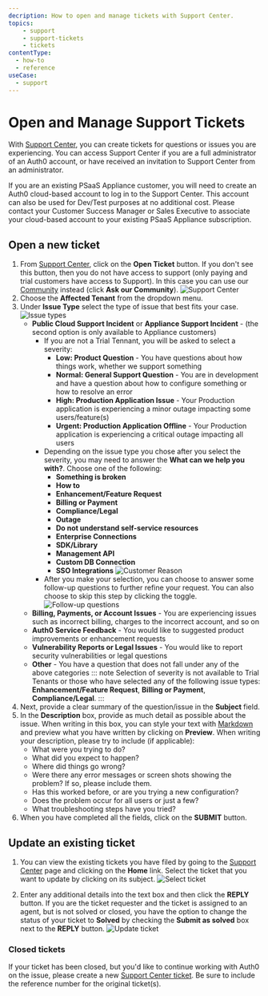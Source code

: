 ```yaml
---
decription: How to open and manage tickets with Support Center.
topics:
    - support
    - support-tickets
    - tickets
contentType:
  - how-to
  - reference
useCase:
  - support
---
```


# Open and Manage Support Tickets

With [Support Center](${env.DOMAIN_URL_SUPPORT}), you can create tickets for questions or issues you are experiencing. You can access Support Center if you are a full administrator of an Auth0 account, or have received an invitation to Support Center from an administrator. 

If you are an existing PSaaS Appliance customer, you will need to create an Auth0 cloud-based account to log in to the Support Center. This account can also be used for Dev/Test purposes at no additional cost. Please contact your Customer Success Manager or Sales Executive to associate your cloud-based account to your existing PSaaS Appliance subscription.

## Open a new ticket

1. From [Support Center](${env.DOMAIN_URL_SUPPORT}), click on the **Open Ticket** button. If you don't see this button, then you do not have access to support (only paying and trial customers have access to Support). In this case you can use our [Community](https://community.auth0.com/) instead (click **Ask our Community**).
![Support Center](/media/articles/support/open-ticket.png)
1. Choose the **Affected Tenant** from the dropdown menu.
1. Under **Issue Type** select the type of issue that best fits your case.
![Issue types](/media/articles/support/issue-types.png)
    * **Public Cloud Support Incident** or **Appliance Support Incident** - (the second option is only available to Appliance customers)
        * If you are not a Trial Tennant, you will be asked to select a severity:
            *  **Low: Product Question** - You have questions about how things work, whether we support something
            * **Normal: General Support Question** - You are in development and have a question about how to configure something or how to resolve an error
            * **High: Production Application Issue** - Your Production application is experiencing a minor outage impacting some users/feature(s)
            * **Urgent: Production Application Offline** - Your Production application is experiencing a critical outage impacting all users
        *  Depending on the issue type you chose after you select the severity, you may need to answer the **What can we help you with?**. Choose one of the following:
            * **Something is broken**
            * **How to** 
            * **Enhancement/Feature Request**
            * **Billing or Payment**
            * **Compliance/Legal**
            * **Outage**
            * **Do not understand self-service resources**
            * **Enterprise Connections**
            * **SDK/Library**
            * **Management API**
            * **Custom DB Connection**
            * **SSO Integrations**
![Customer Reason](/media/articles/support/customer-reason.png)
        * After you make your selection, you can choose to answer some follow-up questions to further refine your request. You can also choose to skip this step by clicking the toggle. 
![Follow-up questions](/media/articles/support/follow-up.png)
    * **Billing, Payments, or Account Issues** - You are experiencing issues such as incorrect billing, charges to the incorrect account, and so on
    * **Auth0 Service Feedback** - You would like to suggested product improvements or enhancement requests
    * **Vulnerability Reports or Legal Issues** - You would like to report security vulnerabilities or legal questions
    * **Other** - You have a question that does not fall under any of the above categories
::: note
Selection of severity is not available to Trial Tenants or those who have selected any of the following issue types: **Enhancement/Feature Request**, **Billing or Payment**, **Compliance/Legal**.
:::
1. Next, provide a clear summary of the question/issue in the **Subject** field.
1. In the **Description** box, provide as much detail as possible about the issue. When writing in this box, you can style your text with [Markdown](https://guides.github.com/features/mastering-markdown) and preview what you have written by clicking on **Preview**.
    When writing your description, please try to include (if applicable):
    * What were you trying to do?
    * What did you expect to happen?
    * Where did things go wrong?
    * Were there any error messages or screen shots showing the problem? If so, please include them.
    * Has this worked before, or are you trying a new configuration?
    * Does the problem occur for all users or just a few?
    * What troubleshooting steps have you tried?
1. When you have completed all the fields, click on the **SUBMIT** button.

## Update an existing ticket

1. You can view the existing tickets you have filed by going to the [Support Center](${env.DOMAIN_URL_SUPPORT}) page and clicking on the **Home** link. Select the ticket that you want to update by clicking on its subject.
![Select ticket](/media/articles/support/select-ticket.png)

1. Enter any additional details into the text box and then click the **REPLY** button. If you are the ticket requester and the ticket is assigned to an agent, but is not solved or closed, you have the option to change the status of your ticket to **Solved** by checking the **Submit as solved** box next to the **REPLY** button.
![Update ticket](/media/articles/support/update-ticket.png)

### Closed tickets

If your ticket has been closed, but you'd like to continue working with Auth0 on the issue, please create a new [Support Center ticket](${env.DOMAIN_URL_SUPPORT}). Be sure to include the reference number for the original ticket(s).
